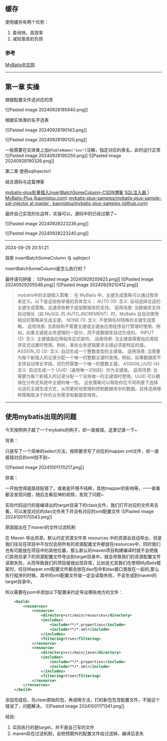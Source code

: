 

## 缓存

使用缓存有两个优势：
1. 查询快，高效率
2. 减轻查库的负担

### 参考

[MyBatis中文网](https://mybatis.net.cn/index.html)



---
## 第一章 实操

根据配置文件选对应的库

![[Pasted image 20240928185940.png]]

根据实体类的名字选表

![[Pasted image 20240928190143.png]]

![[Pasted image 20240928190120.png]]

一般需要在实体类上加`@TableName("xxx")`注解，指定对应的表名，此时运行正常
![[Pasted image 20240928190250.png]]
	![[Pasted image 20240928190326.png]] 

第二章 使用sqlInjector!

结合源码与这篇博客

[mybatis-plus批量插入InsertBatchSomeColumn-CSDN博客](https://blog.csdn.net/qq_35549286/article/details/113603176)
[SQL注入器 | MyBatis-Plus (baomidou.com)](https://baomidou.com/guides/sql-injector/)
[mybatis-plus-samples/mybatis-plus-sample-sql-injector at master · baomidou/mybatis-plus-samples (github.com)](https://github.com/baomidou/mybatis-plus-samples/tree/master/mybatis-plus-sample-sql-injector)

最终自己实现的长这样，实操可以，源码中的已经过期了~

![[Pasted image 20240928223236.png]]

![[Pasted image 20240928223240.png]]

---
2024-09-29 20:51:21

探索 insertBatchSomeColumn 与 sqlInject

insertBatchSomeColumn是怎么执行的？

最终语句拼接：
![[Pasted image 20240929205625.png]]
![[Pasted image 20240929205548.png]]
![[Pasted image 20240929210412.png]]


>mybatis中的主键插入策略：
>在 MyBatis 中，主键生成策略可以通过枚举来定义。以下是这些枚举值的具体含义：
AUTO (0):
	含义: 自动选择合适的主键生成策略。这通常依赖于底层数据库的支持。
	适用场景: 当数据库支持自动增长（如 MySQL 的 AUTO_INCREMENT）时，MyBatis 会自动使用相应的策略来生成主键。
NONE (1):
	含义: 不使用任何特殊的主键生成策略。
	适用场景: 当表结构不需要主键或主键由应用程序自行管理时使用。例如，如果主键是业务逻辑的一部分，而不是数据库自动生成的。
INPUT (2):
	含义: 主键值由应用程序显式提供。
	适用场景: 当主键值需要由应用程序显式设置时使用。例如，某些业务逻辑要求主键必须是特定的值。
ASSIGN_ID (3):
	含义: 自动生成一个整数类型的主键值。
	适用场景: 当需要为每个新插入的记录分配一个唯一的整数主键时使用。例如，如果数据库不支持自动增长字段，但仍然需要一个唯一的整数主键。
ASSIGN_UUID (4):
	含义: 自动生成一个 UUID（通用唯一识别码）作为主键值。
	适用场景: 当需要为每个新插入的记录分配一个全局唯一的主键值时使用。UUID 可以确保在分布式系统中主键的唯一性。
这些策略可以帮助你在不同场景下选择合适的主键生成方式，从而更好地管理和控制数据库中的数据。具体选择哪种策略取决于你的业务需求和数据库特性。


---
## 使用mybatis出现的问题

今天按照例子敲了一个mybatis的例子，却一直报错，这里记录一下~

背景：

只是写了一个简单的select方法，按照要求写了对应的mapper.xml文件，却一直报错对应的xml找不到~

![[Pasted image 20241001170217.png]]

排查：

一开始觉得是路径配错了，或者是环境不纯粹，其他mapper的影响等，一一查看都没发现问题，随后去看狂神的视频，发现了问题~

实际代码运行的是编译出的target目录下的class文件，我们打开对应的文件夹去看，可以发现对应的dao文件夹下并没有对应的xml配置文件
![[Pasted image 20241001170543.png]]

原因就出在了maven的文件过滤机制

在 Maven 导出资源，默认约定资源文件夹 resources 中的资源会自动导出，但是我们往往在项目中不仅仅会把所有的资源配置文件都放在resources中，同时我们也有可能放在项目中的其他位置，那么默认的maven项目构建编译时就不会把我们其他目录下的资源配置文件导出到target目录中，就会导致我们的资源配置文件读取失败，从而导致我们的项目报错出现异常，比如说尤其我们在使用MyBatis框架时，往往Mapper.xml配置文件都会放在dao包中和dao接口类放在一起的,那么执行程序的时候，其中的xml配置文件就一定会读取失败，不会生成到maven的target目录中。

所以需要在pom中添加以下配置来约定导出哪些地方的文件：
```xml
    <build>
        <resources>
            <resource>
                <directory>src/main/resources</directory>
                <includes>
                    <include>**/*.properties</include>
                    <include>**/*.xml</include>
                </includes>
                <filtering>true</filtering>
            </resource>
            <resource>
                <directory>src/main/java</directory>
                <includes>
                    <include>**/*.properties</include>
                    <include>**/*.xml</include>
                </includes>
                <filtering>true</filtering>
            </resource>
        </resources>
    </build>

```


添加完成后，先clean原始的包，再调用方法，打的新包包含配置文件，不报这个错误了，问题解决。
![[Pasted image 20241001171341.png]]

经验:

1. 实际执行的是target，并不是自己写的文件
2. maven存在过滤机制，会把预期外的配置文件给过滤掉，编译后丢失